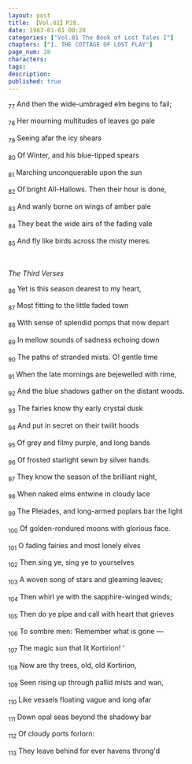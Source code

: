 ```yaml
---
layout: post
title: 【Vol.01】P28.
date: 1983-01-01 00:28
categories: ["Vol.01 The Book of Lost Tales I"]
chapters: ["I. THE COTTAGE OF LOST PLAY"]
page_num: 28
characters: 
tags: 
description: 
published: true
---
```


<SUB>77</SUB> And then the wide-umbraged elm begins to fail;

<SUB>78</SUB> Her mourning multitudes of leaves go pale

<SUB>79</SUB> Seeing afar the icy shears

<SUB>80</SUB> Of Winter, and his blue-tipped spears

<SUB>81</SUB> Marching unconquerable upon the sun

<SUB>82</SUB> Of bright All-Hallows. Then their hour is done,

<SUB>83</SUB> And wanly borne on wings of amber pale

<SUB>84</SUB> They beat the wide airs of the fading vale

<SUB>85</SUB> And fly like birds across the misty meres.

<BR>

<I>The Third Verses</I>

<SUB>86</SUB> Yet is this season dearest to my heart,

<SUB>87</SUB> Most fitting to the little faded town

<SUB>88</SUB> With sense of splendid pomps that now depart

<SUB>89</SUB> In mellow sounds of sadness echoing down

<SUB>90</SUB> The paths of stranded mists. O! gentle time

<SUB>91</SUB> When the late mornings are bejewelled with rime,

<SUB>92</SUB> And the blue shadows gather on the distant woods.

<SUB>93</SUB> The fairies know thy early crystal dusk

<SUB>94</SUB> And put in secret on their twilit hoods

<SUB>95</SUB> Of grey and filmy purple, and long bands

<SUB>96</SUB> Of frosted starlight sewn by silver hands.

<SUB>97</SUB> They know the season of the brilliant night,

<SUB>98</SUB> When naked elms entwine in cloudy lace

<SUB>99</SUB> The Pleiades, and long-armed poplars bar the light

<SUB>100</SUB> Of golden-rondured moons with glorious face.

<SUB>101</SUB> O fading fairies and most lonely elves

<SUB>102</SUB> Then sing ye, sing ye to yourselves

<SUB>103</SUB> A woven song of stars and gleaming leaves;

<SUB>104</SUB> Then whirl ye with the sapphire-winged winds;

<SUB>105</SUB> Then do ye pipe and call with heart that grieves

<SUB>106</SUB> To sombre men: ‘Remember what is gone —

<SUB>107</SUB> The magic sun that lit Kortirion! ’

<SUB>108</SUB> Now are thy trees, old, old Kortirion,

<SUB>109</SUB> Seen rising up through pallid mists and wan,

<SUB>110</SUB> Like vessels floating vague and long afar

<SUB>111</SUB> Down opal seas beyond the shadowy bar

<SUB>112</SUB> Of cloudy ports forlorn:

<SUB>113</SUB> They leave behind for ever havens throng'd


